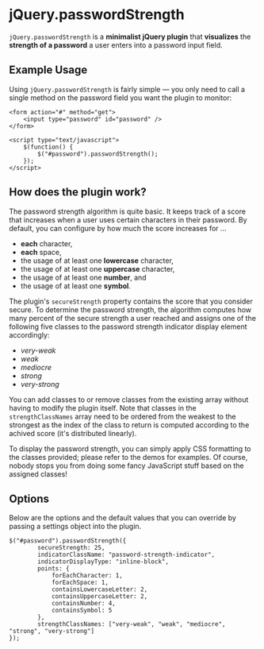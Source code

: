 # jQuery.passwordStrength

`jQuery.passwordStrength` is a **minimalist jQuery plugin** that **visualizes**
the **strength of a password** a user enters into a password input field.


## Example Usage

Using `jQuery.passwordStrength` is fairly simple — you only need to call a single method on the password field you want the plugin to monitor:

    <form action="#" method="get">
        <input type="password" id="password" />
    </form>

    <script type="text/javascript">
        $(function() {
            $("#password").passwordStrength();
        });
    </script>
    
    
## How does the plugin work?

The password strength algorithm is quite basic.
It keeps track of a score that increases when a user uses certain characters in their password.
By default, you can configure by how much the score increases for ...

  - **each** character,
  - **each** space,
  - the usage of at least one **lowercase** character,
  - the usage of at least one **uppercase** character,
  - the usage of at least one **number**, and
  - the usage of at least one **symbol**.

The plugin's `secureStrength` property contains the score that you consider secure.
To determine the password strength, the algorithm computes how many percent of the secure strength a user reached
and assigns one of the following five classes to the password strength indicator display element accordingly:

  - *very-weak*
  - *weak*
  - *mediocre*
  - *strong*
  - *very-strong*

You can add classes to or remove classes from the existing array without having to modify the plugin itself.
Note that classes in the `strengthClassNames` array need to be ordered from the weakest to the strongest
as the index of the class to return is computed according to the achived score (it's distributed linearly).

To display the password strength, you can simply apply CSS formatting to the classes provided;
please refer to the demos for examples.
Of course, nobody stops you from doing some fancy JavaScript stuff based on the assigned classes!

## Options
Below are the options and the default values that you can override by passing a settings object into the plugin.

    $("#password").passwordStrength({
            secureStrength: 25,
            indicatorClassName: "password-strength-indicator",
            indicatorDisplayType: "inline-block",
            points: {
                forEachCharacter: 1,
                forEachSpace: 1,
                containsLowercaseLetter: 2,
                containsUppercaseLetter: 2,
                containsNumber: 4,
                containsSymbol: 5
            },
            strengthClassNames: ["very-weak", "weak", "mediocre", "strong", "very-strong"]		
    });